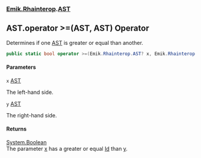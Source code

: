 ### [Emik.Rhainterop](Emik.Rhainterop.md 'Emik.Rhainterop').[AST](AST.md 'Emik.Rhainterop.AST')

## AST.operator >=(AST, AST) Operator

Determines if one [AST](AST.md 'Emik.Rhainterop.AST') is greater or equal than another.

```csharp
public static bool operator >=(Emik.Rhainterop.AST? x, Emik.Rhainterop.AST? y);
```
#### Parameters

<a name='Emik.Rhainterop.AST.op_GreaterThanOrEqual(Emik.Rhainterop.AST,Emik.Rhainterop.AST).x'></a>

`x` [AST](AST.md 'Emik.Rhainterop.AST')

The left-hand side.

<a name='Emik.Rhainterop.AST.op_GreaterThanOrEqual(Emik.Rhainterop.AST,Emik.Rhainterop.AST).y'></a>

`y` [AST](AST.md 'Emik.Rhainterop.AST')

The right-hand side.

#### Returns
[System.Boolean](https://docs.microsoft.com/en-us/dotnet/api/System.Boolean 'System.Boolean')  
The parameter [x](AST.op_GreaterThanOrEqual.NyAv4WGBsrAeReoGkRHglw.md#Emik.Rhainterop.AST.op_GreaterThanOrEqual(Emik.Rhainterop.AST,Emik.Rhainterop.AST).x 'Emik.Rhainterop.AST.op_GreaterThanOrEqual(Emik.Rhainterop.AST, Emik.Rhainterop.AST).x') has a greater or equal [Id](AST.Id.md 'Emik.Rhainterop.AST.Id') than [y](AST.op_GreaterThanOrEqual.NyAv4WGBsrAeReoGkRHglw.md#Emik.Rhainterop.AST.op_GreaterThanOrEqual(Emik.Rhainterop.AST,Emik.Rhainterop.AST).y 'Emik.Rhainterop.AST.op_GreaterThanOrEqual(Emik.Rhainterop.AST, Emik.Rhainterop.AST).y').